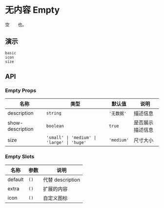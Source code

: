 # 无内容 Empty

空<span style="opacity: 0;">空如</span>也。

## 演示

```demo
basic
icon
size
```

## API

### Empty Props

| 名称 | 类型 | 默认值 | 说明 |
| --- | --- | --- | --- |
| description | `string` | `'无数据'` | 描述信息 |
| show-description | `boolean` | `true` | 是否展示描述信息 |
| size | `'small' \| 'medium' \| 'large' \| 'huge'` | `'medium'` | 尺寸大小 |

### Empty Slots

| 名称    | 参数 | 说明             |
| ------- | ---- | ---------------- |
| default | `()` | 代替 description |
| extra   | `()` | 扩展的内容       |
| icon    | `()` | 自定义图标       |
